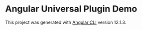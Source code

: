 # Angular Universal Plugin Demo

This project was generated with [Angular CLI](https://github.com/angular/angular-cli) version 12.1.3.
